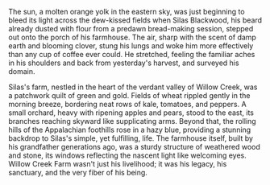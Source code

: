 The sun, a molten orange yolk in the eastern sky, was just beginning to bleed its light across the dew-kissed fields when Silas Blackwood, his beard already dusted with flour from a predawn bread-making session, stepped out onto the porch of his farmhouse. The air, sharp with the scent of damp earth and blooming clover, stung his lungs and woke him more effectively than any cup of coffee ever could. He stretched, feeling the familiar aches in his shoulders and back from yesterday's harvest, and surveyed his domain.

Silas's farm, nestled in the heart of the verdant valley of Willow Creek, was a patchwork quilt of green and gold. Fields of wheat rippled gently in the morning breeze, bordering neat rows of kale, tomatoes, and peppers. A small orchard, heavy with ripening apples and pears, stood to the east, its branches reaching skyward like supplicating arms. Beyond that, the rolling hills of the Appalachian foothills rose in a hazy blue, providing a stunning backdrop to Silas's simple, yet fulfilling, life. The farmhouse itself, built by his grandfather generations ago, was a sturdy structure of weathered wood and stone, its windows reflecting the nascent light like welcoming eyes. Willow Creek Farm wasn't just his livelihood; it was his legacy, his sanctuary, and the very fiber of his being.
